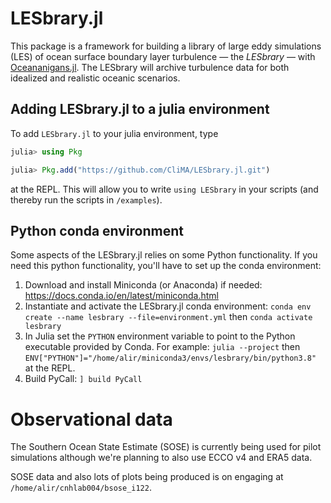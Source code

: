 # LESbrary.jl

This package is a framework for building a library of large eddy simulations (LES) of ocean surface boundary layer turbulence — the _LESbrary_ — with [Oceananigans.jl](https://github.com/climate-machine/Oceananigans.jl).
The LESbrary will archive turbulence data for both idealized and realistic oceanic scenarios.

## Adding LESbrary.jl to a julia environment

To add `LESbrary.jl` to your julia environment, type

```julia
julia> using Pkg

julia> Pkg.add("https://github.com/CliMA/LESbrary.jl.git")
```

at the REPL.
This will allow you to write `using LESbrary` in your scripts (and thereby run the scripts in `/examples`).

## Python conda environment

Some aspects of the LESbrary.jl relies on some Python functionality. If you need this python functionality, you'll have to set up the conda environment:

1. Download and install Miniconda (or Anaconda) if needed: https://docs.conda.io/en/latest/miniconda.html
2. Instantiate and activate the LESbrary.jl conda environment: `conda env create --name lesbrary --file=environment.yml` then `conda activate lesbrary`
3. In Julia set the `PYTHON` environment variable to point to the Python executable provided by Conda. For example: `julia --project` then `ENV["PYTHON"]="/home/alir/miniconda3/envs/lesbrary/bin/python3.8"` at the REPL.
4. Build PyCall: `] build PyCall`

# Observational data

The Southern Ocean State Estimate (SOSE) is currently being used for pilot simulations although we're planning to also use ECCO v4 and ERA5 data.

SOSE data and also lots of plots being produced is on engaging at `/home/alir/cnhlab004/bsose_i122`.
